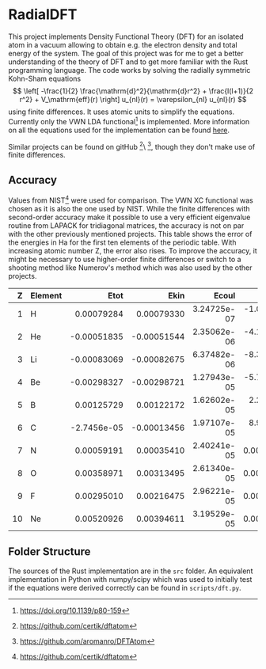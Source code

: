 # RadialDFT

This project implements Density Functional Theory (DFT) for an isolated atom in a vacuum allowing to obtain e.g. the electron
density and total energy of the system. The goal of this project was for me to get a better understanding of the theory
of DFT and to get more familiar with the Rust programming language. The code works by solving the radially symmetric
Kohn-Sham equations
$$ \left[ -\frac{1}{2} \frac{\mathrm{d}^2}{\mathrm{d}r^2} + \frac{l(l+1)}{2 r^2} + V_\mathrm{eff}(r) \right] u_{nl}(r) = \varepsilon_{nl} u_{nl}(r) $$
using finite differences. It uses atomic units to simplify the equations. Currently only the VWN LDA functional[^1] is
implemented. More information on all the equations used for the implementation can be found [here](docs/theory.md). 

Similar projects can be found on gitHub [^2]\ [^3], though they don't make use of finite differences.

## Accuracy

Values from NIST[^2] were used for comparison. The VWN XC functional was chosen as it is also the one used by NIST.
While the finite differences with second-order accuracy make it possible to use a very efficient eigenvalue routine from
LAPACK for tridiagonal matrices, the accuracy is not on par with the other previously mentioned projects. This table
shows the error of the energies in Ha for the first ten elements of the periodic table. With increasing atomic number Z,
the error also rises. To improve the accuracy, it might be necessary to use higher-order finite differences or switch to
a shooting method like Numerov's method which was also used by the other projects.

|  Z | Element |        Etot |        Ekin |       Ecoul |        Eenuc |          Exc |
|---:|:--------|------------:|------------:|------------:|-------------:|-------------:|
|  1 | H       |  0.00079284 |  0.00079330 | 3.24725e-07 | -1.05807e-06 | -7.27051e-07 |
|  2 | He      | -0.00051835 | -0.00051544 | 2.35062e-06 | -4.18774e-06 | -1.07253e-06 |
|  3 | Li      | -0.00083069 | -0.00082675 | 6.37482e-06 | -8.37773e-06 | -1.94103e-06 |
|  4 | Be      | -0.00298327 | -0.00298721 | 1.27943e-05 | -5.71522e-06 | -3.13824e-06 |
|  5 | B       |  0.00125729 |  0.00122172 | 1.62602e-05 |  2.21060e-05 | -2.79951e-06 |
|  6 | C       | -2.7456e-05 | -0.00013456 | 1.97107e-05 |  8.93771e-05 | -2.98867e-06 |
|  7 | N       |  0.00059191 |  0.00035410 | 2.40241e-05 |   0.00021589 | -2.10138e-06 |
|  8 | O       |  0.00358971 |  0.00313495 | 2.61340e-05 |   0.00042853 |  9.27860e-08 |
|  9 | F       |  0.00295010 |  0.00216475 | 2.96221e-05 |   0.00075410 |  2.62305e-06 |
| 10 | Ne      |  0.00520926 |  0.00394611 | 3.19529e-05 |   0.00122498 |  6.22485e-06 |

## Folder Structure

The sources of the Rust implementation are in the `src` folder. An equivalent implementation in Python with numpy/scipy
which was used to initially test if the equations were derived correctly can be found in `scripts/dft.py`. 

[^1]: https://doi.org/10.1139/p80-159
[^2]: https://github.com/certik/dftatom
[^3]: https://github.com/aromanro/DFTAtom
[^4]: https://www.nist.gov/pml/atomic-reference-data-electronic-structure-calculations/atomic-reference-data-electronic-7
